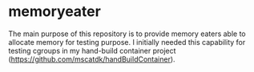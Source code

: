 # memoryeater

The main purpose of this repository is to provide memory eaters able to allocate memory for testing purpose. I initially needed this capability for testing cgroups in my hand-build container project (https://github.com/mscatdk/handBuildContainer).
